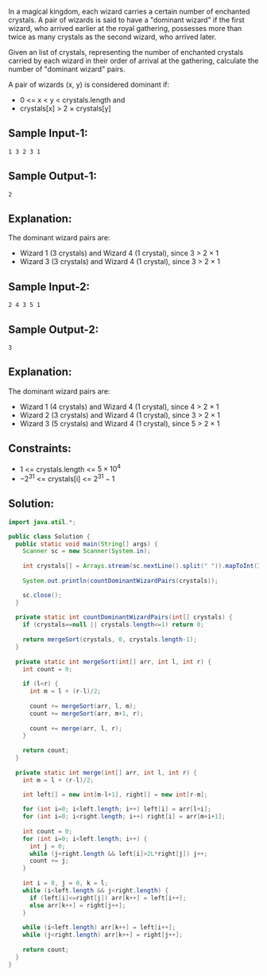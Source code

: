 
In a magical kingdom, each wizard carries a certain number of enchanted crystals. 
A pair of wizards is said to have a "dominant wizard" if the first wizard, who arrived earlier at the royal gathering, possesses more than twice as many crystals as the second wizard, who arrived later.

Given an list of crystals, representing the number of enchanted crystals carried by each wizard in their order of arrival at the gathering, calculate the number of "dominant wizard" pairs.

A pair of wizards (x, y) is considered dominant if:
- 0 <= x < y < crystals.length and
- crystals\[x] > 2 × crystals\[y]

Sample Input-1:
--------
```
1 3 2 3 1
```

Sample Output-1:
--------
```
2
```

Explanation:
--------
The dominant wizard pairs are:
- Wizard 1 (3 crystals) and Wizard 4 (1 crystal), since 3 > 2 × 1
- Wizard 3 (3 crystals) and Wizard 4 (1 crystal), since 3 > 2 × 1

Sample Input-2:
--------
```
2 4 3 5 1
```

Sample Output-2:
--------
```
3
```

Explanation:
--------
The dominant wizard pairs are:
- Wizard 1 (4 crystals) and Wizard 4 (1 crystal), since 4 > 2 × 1
- Wizard 2 (3 crystals) and Wizard 4 (1 crystal), since 3 > 2 × 1
- Wizard 3 (5 crystals) and Wizard 4 (1 crystal), since 5 > 2 × 1

Constraints:
--------
- 1 <= crystals.length <= $5 × 10^4$
- $-2^{31}$ <= crystals\[i] <= $2^{31} - 1$

## Solution:

```java
import java.util.*;

public class Solution {
  public static void main(String[] args) {
    Scanner sc = new Scanner(System.in);
    
    int crystals[] = Arrays.stream(sc.nextLine().split(" ")).mapToInt(Integer::parseInt).toArray();
    
    System.out.println(countDominantWizardPairs(crystals));

    sc.close();
  }
  
  private static int countDominantWizardPairs(int[] crystals) {
    if (crystals==null || crystals.length<=1) return 0;
        
    return mergeSort(crystals, 0, crystals.length-1);
  }
  
  private static int mergeSort(int[] arr, int l, int r) {
    int count = 0;
    
    if (l<r) {
      int m = l + (r-l)/2;
      
      count += mergeSort(arr, l, m);
      count += mergeSort(arr, m+1, r);
      
      count += merge(arr, l, r);
    }
    
    return count;
  }
  
  private static int merge(int[] arr, int l, int r) {
    int m = l + (r-l)/2;

    int left[] = new int[m-l+1], right[] = new int[r-m];
    
    for (int i=0; i<left.length; i++) left[i] = arr[l+i];
    for (int i=0; i<right.length; i++) right[i] = arr[m+i+1];
    
    int count = 0;
    for (int i=0; i<left.length; i++) {
      int j = 0;
      while (j<right.length && left[i]>2L*right[j]) j++;
      count += j;
    }
    
    int i = 0, j = 0, k = l;
    while (i<left.length && j<right.length) {
      if (left[i]<=right[j]) arr[k++] = left[i++];
      else arr[k++] = right[j++];
    }
    
    while (i<left.length) arr[k++] = left[i++];
    while (j<right.length) arr[k++] = right[j++];
    
    return count;
  }
}
```
